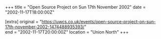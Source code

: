 +++
title = "Open Source Project on Sun 17th November 2002"
date = "2002-11-17T18:00:00Z"

[extra]
original = "https://uwcs.co.uk/events/open-source-project-on-sun-17th-november-2002-1474488935393/"    
end = "2002-11-17T20:00:00Z"
location = "Union North"
+++



